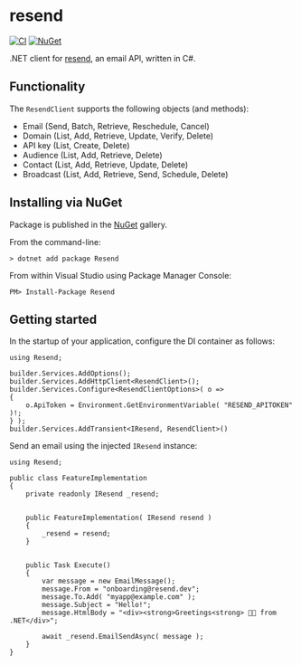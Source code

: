 ﻿resend
==========================================================================

[![CI](https://github.com/resend/resend-dotnet/workflows/CI/badge.svg)](https://github.com/resend/resend-dotnet/actions)
[![NuGet](https://img.shields.io/nuget/vpre/resend.svg?label=NuGet)](https://www.nuget.org/packages/Resend/)

.NET client for [resend](https://resend.com), an email API, written in C#.


Functionality
--------------------------------------------------------------------------

The `ResendClient` supports the following objects (and methods):

* Email (Send, Batch, Retrieve, Reschedule, Cancel)
* Domain (List, Add, Retrieve, Update, Verify, Delete)
* API key (List, Create, Delete)
* Audience (List, Add, Retrieve, Delete)
* Contact (List, Add, Retrieve, Update, Delete)
* Broadcast (List, Add, Retrieve, Send, Schedule, Delete)


Installing via NuGet
--------------------------------------------------------------------------

Package is published in the [NuGet](https://www.nuget.org/packages/Resend/) gallery.

From the command-line:

```
> dotnet add package Resend
```

From within Visual Studio using Package Manager Console:

```
PM> Install-Package Resend
```


Getting started
--------------------------------------------------------------------------

In the startup of your application, configure the DI container as follows:

```
using Resend;

builder.Services.AddOptions();
builder.Services.AddHttpClient<ResendClient>();
builder.Services.Configure<ResendClientOptions>( o =>
{
    o.ApiToken = Environment.GetEnvironmentVariable( "RESEND_APITOKEN" )!;
} );
builder.Services.AddTransient<IResend, ResendClient>()
```


Send an email using the injected `IResend` instance:

```
using Resend;

public class FeatureImplementation
{
    private readonly IResend _resend;


    public FeatureImplementation( IResend resend )
    {
        _resend = resend;
    }


    public Task Execute()
    {
        var message = new EmailMessage();
        message.From = "onboarding@resend.dev";
        message.To.Add( "myapp@example.com" );
        message.Subject = "Hello!";
        message.HtmlBody = "<div><strong>Greetings<strong> 👋🏻 from .NET</div>";

        await _resend.EmailSendAsync( message );
    }
}
```
